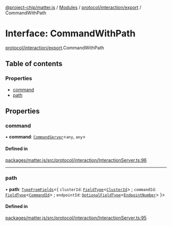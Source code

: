 [@project-chip/matter.js](../README.md) / [Modules](../modules.md) / [protocol/interaction/export](../modules/protocol_interaction_export.md) / CommandWithPath

# Interface: CommandWithPath

[protocol/interaction/export](../modules/protocol_interaction_export.md).CommandWithPath

## Table of contents

### Properties

- [command](protocol_interaction_export.CommandWithPath.md#command)
- [path](protocol_interaction_export.CommandWithPath.md#path)

## Properties

### command

• **command**: [`CommandServer`](../classes/cluster_export.CommandServer.md)<`any`, `any`\>

#### Defined in

[packages/matter.js/src/protocol/interaction/InteractionServer.ts:96](https://github.com/project-chip/matter.js/blob/b7330d72/packages/matter.js/src/protocol/interaction/InteractionServer.ts#L96)

___

### path

• **path**: [`TypeFromFields`](../modules/tlv_export.md#typefromfields)<{ `clusterId`: [`FieldType`](tlv_export.FieldType.md)<[`ClusterId`](../modules/datatype_export.md#clusterid)\> ; `commandId`: [`FieldType`](tlv_export.FieldType.md)<[`CommandId`](../modules/datatype_export.md#commandid)\> ; `endpointId`: [`OptionalFieldType`](tlv_export.OptionalFieldType.md)<[`EndpointNumber`](../modules/datatype_export.md#endpointnumber)\>  }\>

#### Defined in

[packages/matter.js/src/protocol/interaction/InteractionServer.ts:95](https://github.com/project-chip/matter.js/blob/b7330d72/packages/matter.js/src/protocol/interaction/InteractionServer.ts#L95)

